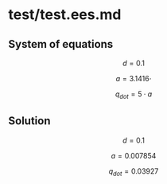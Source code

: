 # test/test.ees.md

## System of equations

$$d = 0.1$$

$$a = 3.1416 \cdot $$

$$q_{dot} = 5 \cdot a$$

## Solution

$$d = 0.1$$

$$a = 0.007854$$

$$q_{dot} = 0.03927$$

